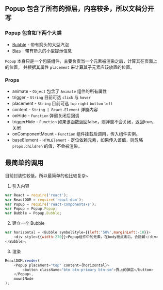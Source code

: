 ## Popup 包含了所有的弹层，内容较多，所以文档分开写

### Popup 包含如下两个大类
  + [Bubble](./bubble.html "右键新开窗口打开") - 带有箭头的大型汽泡
  + [Bias](./bias.html "右键新开窗口打开") - 带有箭头的小型提示信息

`Popup` 本身只是一个包装组件，主要负责当一个元素被渲染之后，计算其在页面上的位置。
并根据其属性 `placement` 来计算其子元素应该放置的位置。

### Props
 + animate - `Object` 包含了 `Animate` 组件的所有属性
 + trigger - `String` 目前可选 `click` 与 `hover`
 + placement - `String` 目前可选 `top` `right` `bottom` `left`
 + content - `String | React.Element` 弹窗内容
 + onHide - `Function` 弹窗关闭后回调
 + triggerHide - `Function` 如果该函数返回false，则弹窗不会关闭，返回true，关闭
 + onComponentMount - `Function` 组件挂载后调用，传入组件实例。
 + baseElement - `HTMLElement` - 定位依赖元素，如果传入该值，则忽略
   `props.children` 的值，不会被渲染。

## 最简单的调用
目前封装性较低，所以最简单的也比较复杂~

1. 引入内容
```Javascript
var React = require('react');
var ReactDOM = require('react-dom');
var Popup = require('react-components-s');
var Popup = Popup.Popup;
var Bubble = Popup.Bubble;
```

2. 建立一个 Bubble
```JavaScript
var horizontal = <Bubble symbolStyle={{left:'50%',marginLeft:-10}}>
    <div style={{width:270}}>Popup组件中的元素，在body被点击后，会隐藏</div>
</Bubble>;
```

3. 渲染
```JavaScript
ReactDOM.render(
    <Popup placement="top" content={horizontal}>
        <button className="btn btn-primary btn-sm">靠上的弹层</button>
    </Popup>,
    mountNode
);
```
